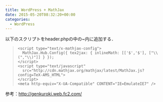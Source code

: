 ```yaml
---
title: WordPress + MathJax
date: 2015-05-20T08:32:20+00:00
categories:
  - WordPress
---
```

以下のスクリプトをheader.phpの中の<head>~</head>内に追加する．

>     <script type="text/x-mathjax-config">
>       MathJax.Hub.Config({ tex2jax: { inlineMath: [['$','$'], ["\\(","\\)"]] } });
>     </script>
>     <script type="text/javascript"
>       src="http://cdn.mathjax.org/mathjax/latest/MathJax.js?config=TeX-AMS_HTML">
>     </script>
>     <meta http-equiv="X-UA-Compatible" CONTENT="IE=EmulateIE7" />

参考：http://genkuroki.web.fc2.com/
